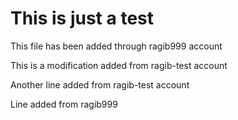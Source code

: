 # This is just a test

This file has been added through ragib999 account

This is a modification added from ragib-test account

Another line added from ragib-test account

Line added from ragib999

